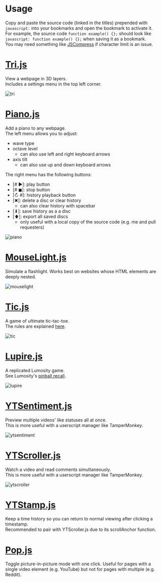 # Usage
Copy and paste the source code (linked in the titles) prepended with `javascript:` into your bookmarks and open the bookmark to activate it.  
For example, the source code `function example() {};` should look like `javascript: function example() {};` when saving it as a bookmark.  
You may need something like [JSCompress](https://jscompress.com/) if character limit is an issue.

# [Tri.js](https://raw.githubusercontent.com/Krazete/bookmarklets/master/tri.js)
View a webpage in 3D layers.  
Includes a settings menu in the top left corner.

![tri](https://github.com/Krazete/bookmarklets/blob/master/gif/dithered/tri.gif)

# [Piano.js](https://raw.githubusercontent.com/Krazete/bookmarklets/master/piano.js)
Add a piano to any webpage.  
The left menu allows you to adjust:
- wave type
- octave level
  - can also use left and right keyboard arrows
- axis tilt
  - can also use  up and down keyboard arrows

The right menu has the following buttons:
- \[# ▶\]: play button
- \[# ◼\]: stop button
- \[↻ #\]: history playback button
- \[✖\]: delete a disc or clear history
  - can also clear history with spacebar
- \[⬇\]: save history as a a disc
- \[⬆︎\]: export all saved discs
  - only useful with a local copy of the source code (e.g. me and pull requesters)
  
![piano](https://github.com/Krazete/bookmarklets/blob/master/gif/dithered/piano.gif)

# [MouseLight.js](https://raw.githubusercontent.com/Krazete/bookmarklets/master/mouselight.js)
Simulate a flashlight. Works best on websites whose HTML elements are deeply nested.

![mouselight](https://github.com/Krazete/bookmarklets/blob/master/gif/dithered/mouselight.gif)

# [Tic.js](https://raw.githubusercontent.com/Krazete/bookmarklets/master/tic.js)
A game of ultimate tic-tac-toe.  
The rules are explained [here](https://mathwithbaddrawings.com/2013/06/16/ultimate-tic-tac-toe/).

![tic](https://github.com/Krazete/bookmarklets/blob/master/gif/dithered/tic.gif)

# [Lupire.js](https://raw.githubusercontent.com/Krazete/bookmarklets/master/lupire.js)
A replicated Lumosity game.  
See Lumosity's [pinball recall](https://www.lumosity.com/brain-games/pinball-recall).

![lupire](https://github.com/Krazete/bookmarklets/blob/master/gif/dithered/lupire.gif)

# [YTSentiment.js](https://raw.githubusercontent.com/Krazete/bookmarklets/master/ytsentiment.js)
Preview multiple videos' like statuses all at once.  
This is more useful with a userscript manager like TamperMonkey.

![ytsentiment](https://github.com/Krazete/bookmarklets/blob/master/gif/dithered/ytsentiment.gif)

# [YTScroller.js](https://raw.githubusercontent.com/Krazete/bookmarklets/master/ytscroller.js)
Watch a video and read comments simultaneously.  
This is more useful with a userscript manager like TamperMonkey.

![ytscroller](https://github.com/Krazete/bookmarklets/blob/master/gif/dithered/ytscroller.gif)

# [YTStamp.js](https://raw.githubusercontent.com/Krazete/bookmarklets/master/ytstamp.js)
Keep a time history so you can return to normal viewing after clicking a timestamp.  
Recommended to pair with YTScroller.js due to its scrollAnchor function.

# [Pop.js](https://raw.githubusercontent.com/Krazete/bookmarklets/master/pop.js)
Toggle picture-in-picture mode with one click.
Useful for pages with a single video element (e.g. YouTube) but not for pages with multiple (e.g. Reddit).
